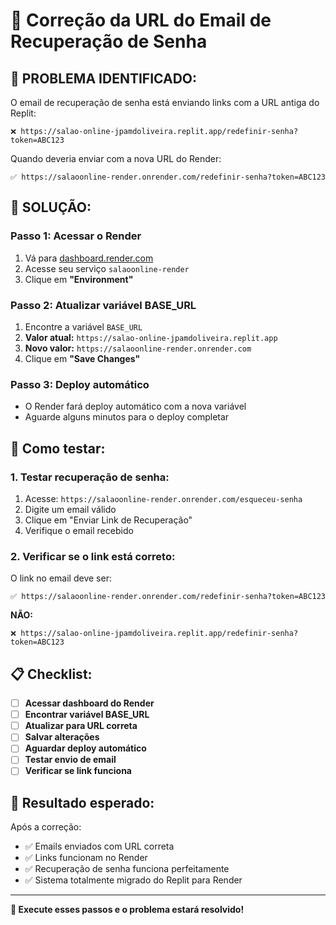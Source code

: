 # 🔧 Correção da URL do Email de Recuperação de Senha

## 🚨 **PROBLEMA IDENTIFICADO:**

O email de recuperação de senha está enviando links com a URL antiga do Replit:
```
❌ https://salao-online-jpamdoliveira.replit.app/redefinir-senha?token=ABC123
```

Quando deveria enviar com a nova URL do Render:
```
✅ https://salaoonline-render.onrender.com/redefinir-senha?token=ABC123
```

## 🔧 **SOLUÇÃO:**

### **Passo 1: Acessar o Render**
1. Vá para [dashboard.render.com](https://dashboard.render.com)
2. Acesse seu serviço `salaoonline-render`
3. Clique em **"Environment"**

### **Passo 2: Atualizar variável BASE_URL**
1. Encontre a variável `BASE_URL`
2. **Valor atual:** `https://salao-online-jpamdoliveira.replit.app`
3. **Novo valor:** `https://salaoonline-render.onrender.com`
4. Clique em **"Save Changes"**

### **Passo 3: Deploy automático**
- O Render fará deploy automático com a nova variável
- Aguarde alguns minutos para o deploy completar

## 🧪 **Como testar:**

### **1. Testar recuperação de senha:**
1. Acesse: `https://salaoonline-render.onrender.com/esqueceu-senha`
2. Digite um email válido
3. Clique em "Enviar Link de Recuperação"
4. Verifique o email recebido

### **2. Verificar se o link está correto:**
O link no email deve ser:
```
✅ https://salaoonline-render.onrender.com/redefinir-senha?token=ABC123
```

**NÃO:**
```
❌ https://salao-online-jpamdoliveira.replit.app/redefinir-senha?token=ABC123
```

## 📋 **Checklist:**

- [ ] **Acessar dashboard do Render**
- [ ] **Encontrar variável BASE_URL**
- [ ] **Atualizar para URL correta**
- [ ] **Salvar alterações**
- [ ] **Aguardar deploy automático**
- [ ] **Testar envio de email**
- [ ] **Verificar se link funciona**

## 🎯 **Resultado esperado:**

Após a correção:
- ✅ Emails enviados com URL correta
- ✅ Links funcionam no Render
- ✅ Recuperação de senha funciona perfeitamente
- ✅ Sistema totalmente migrado do Replit para Render

---

**🚀 Execute esses passos e o problema estará resolvido!**
